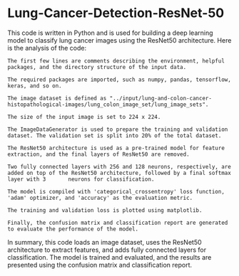 # Lung-Cancer-Detection-ResNet-50
This code is written in Python and is used for building a deep learning model to classify lung cancer images using the ResNet50 architecture. Here is the analysis of the code: 

    The first few lines are comments describing the environment, helpful packages, and the directory structure of the input data.

    The required packages are imported, such as numpy, pandas, tensorflow, keras, and so on.

    The image dataset is defined as "../input/lung-and-colon-cancer-histopathological-images/lung_colon_image_set/lung_image_sets".

    The size of the input image is set to 224 x 224. 

    The ImageDataGenerator is used to prepare the training and validation dataset. The validation set is split into 20% of the total dataset.

    The ResNet50 architecture is used as a pre-trained model for feature extraction, and the final layers of ResNet50 are removed.

    Two fully connected layers with 256 and 128 neurons, respectively, are added on top of the ResNet50 architecture, followed by a final softmax layer with 3       neurons for classification.

    The model is compiled with 'categorical_crossentropy' loss function, 'adam' optimizer, and 'accuracy' as the evaluation metric.

    The training and validation loss is plotted using matplotlib.  

    Finally, the confusion matrix and classification report are generated to evaluate the performance of the model. 

In summary, this code loads an image dataset, uses the ResNet50 architecture to extract features, and adds fully connected layers for classification. The model is trained and evaluated, and the results are presented using the confusion matrix and classification report. 

